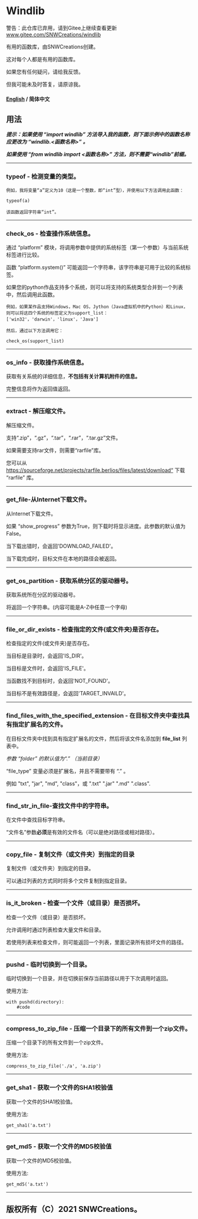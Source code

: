 # **Windlib**

警告：此仓库已弃用，请到Gitee上继续查看更新 www.gitee.com/SNWCreations/windlib

有用的函数库，由SNWCreations创建。

这对每个人都是有用的函数库。

如果您有任何疑问，请给我反馈。

但我可能未及时答复，请原谅我。

#### [English](https://github.com/SNWCreations/windlib/blob/main/README.md) / 简体中文

## **用法**

***提示：如果使用 “import windlib” 方法导入我的函数，则下面示例中的函数名称应更改为 “windlib.<函数名称>” 。***

***如果使用 “from windlib import <函数名称>” 方法，则不需要“windlib”前缀。***

---

### **typeof - 检测变量的类型。**

    例如，我将变量“a”定义为10（这是一个整数，即“int”型），并使用以下方法调用此函数：

    typeof(a)

    该函数返回字符串“int”。

---

### **check_os - 检查操作系统信息。**

通过 “platform” 模块，将调用参数中提供的系统标签（第一个参数）与当前系统标签进行比较。

函数 “platform.system()” 可能返回一个字符串，该字符串是可用于比较的系统标签。

如果您的python作品支持多个系统，则可以将支持的系统类型合并到一个列表中，然后调用此函数。

    例如，如果某作品支持Windows，Mac OS，Jython（Java虚拟机中的Python）和Linux，则可以将这四个系统的标签定义为support_list：['win32'，'darwin'，'linux'，'Java']

    然后，通过以下方法调用它：

    check_os(support_list)

---

### **os_info - 获取操作系统信息。**

获取有关系统的详细信息，**不包括有关计算机附件的信息。**

完整信息将作为返回值返回。

---

### **extract - 解压缩文件。**

解压缩文件。

支持“.zip”，“.gz”，“.tar”，“.rar”，“.tar.gz”文件。

如果需要支持rar文件，则需要“rarfile”库。

您可以从 https://sourceforge.net/projects/rarfile.berlios/files/latest/download“ 下载 “rarfile” 库。

---

### **get_file-从Internet下载文件。**

从Internet下载文件。

如果 “show_progress” 参数为True，则下载时将显示进度。此参数的默认值为False。

当下载出错时，会返回'DOWNLOAD_FAILED'。

当下载完成时，目标文件在本地的路径会被返回。

---

### **get_os_partition - 获取系统分区的驱动器号。**

获取系统所在分区的驱动器号。

将返回一个字符串。(内容可能是A-Z中任意一个字母)

---

### **file_or_dir_exists - 检查指定的文件(或文件夹)是否存在。**

检查指定的文件(或文件夹)是否存在。

当目标是目录时，会返回'IS_DIR'。

当目标是文件时，会返回'IS_FILE'。

当函数找不到目标时，会返回'NOT_FOUND'。

当目标不是有效路径是，会返回'TARGET_INVAILD'。

---

### **find_files_with_the_specified_extension - 在目标文件夹中查找具有指定扩展名的文件。**

在目标文件夹中找到具有指定扩展名的文件，然后将该文件名添加到 **file_list** 列表中。

*参数 “folder” 的默认值为“.” （当前目录）*

“file_type” 变量必须是扩展名，并且不需要带有 “.” 。

例如 "txt", "jar", "md", "class"，或 ".txt" ".jar" ".md" ".class".

---

### **find_str_in_file-查找文件中的字符串。**

在文件中查找目标字符串。

“文件名”参数**必须**是有效的文件名（可以是绝对路径或相对路径）。

---

### **copy_file - 复制文件（或文件夹）到指定的目录**

复制文件（或文件夹）到指定的目录。

可以通过列表的方式同时将多个文件复制到指定目录。

---

### **is_it_broken - 检查一个文件（或目录）是否损坏。**

检查一个文件（或目录）是否损坏。

允许调用时通过列表检查大量文件和目录。

若使用列表来检查文件，则可能返回一个列表，里面记录所有损坏文件的路径。

---

### **pushd - 临时切换到一个目录。**

临时切换到一个目录，并在切换前保存当前路径以用于下次调用时返回。

使用方法:

    with pushd(directory):
        #code

---

### **compress_to_zip_file - 压缩一个目录下的所有文件到一个zip文件。**

压缩一个目录下的所有文件到一个zip文件。

使用方法:

    compress_to_zip_file('./a', 'a.zip')

---

### **get_sha1 - 获取一个文件的SHA1校验值**

获取一个文件的SHA1校验值。

使用方法:

    get_sha1('a.txt')

---

### **get_md5 - 获取一个文件的MD5校验值**

获取一个文件的MD5校验值。

使用方法:

    get_md5('a.txt')

---

## 版权所有（C）2021 SNWCreations。
